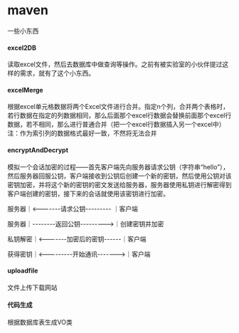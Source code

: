 # maven
一些小东西

#### excel2DB
读取excel文件，然后去数据库中做查询等操作。之前有被实验室的小伙伴提过这样的需求，就有了这个小东西。

#### excelMerge
根据excel单元格数据将两个Excel文件进行合并。指定n个列，合并两个表格时，若行数据在指定的列数据相同，那么后面那个excel行数据会替换前面那个excel行数据，若不相同，那么进行普通合并（把一个excel行数据插入另一个excel中）
注：作为索引列的数据格式最好一致，不然将无法合并

#### encryptAndDecrypt
模拟一个会话加密的过程——首先客户端先向服务器请求公钥（字符串“hello”），然后服务器回服公钥，客户端接收到公钥后创建一个新的密钥，然后使用公钥对该密钥加密，并将这个新的密钥的密文发送给服务器，服务器使用私钥进行解密得到客户端创建的密钥，接下来的会话就使用该密钥进行加密。


  服务器｜<-------请求公钥--------- ｜客户端

  服务器｜--------返回公钥--------->｜创建密钥并加密

私钥解密｜<-------加密后的密钥------｜客户端

获得密钥｜<---------开始通讯------->｜客户端

#### uploadfile
文件上传下载网站

#### 代码生成
根据数据库表生成VO类